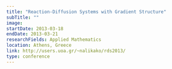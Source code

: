 ```yaml
---
title: "Reaction-Diffusion Systems with Gradient Structure"
subTitle: ""
image:
startDate: 2013-03-18
endDate: 2013-03-21
researchFields: Applied Mathematics
location: Athens, Greece
link: http://users.uoa.gr/~nalikako/rds2013/
type: conference
---
```

